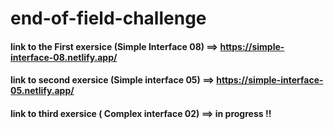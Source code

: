 # end-of-field-challenge

#### link to the First exersice (Simple Interface 08) ==> https://simple-interface-08.netlify.app/

#### link to second exersice (Simple interface 05) ==> https://simple-interface-05.netlify.app/

#### link to third exersice ( Complex interface 02) ==> in progress !!
